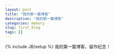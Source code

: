 ```yaml
---
layout: post
title: "我的第一篇博客"
description: "我的第一篇博客"
categories: memory
slug: first_blog
tags: []
---
```

{% include JB/setup %}
我的第一篇博客，留作纪念！